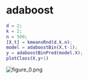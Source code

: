 # adaboost
```matlab
d = 2;
k = 2;
n = 500;
[X,t] = kmeansRnd(d,k,n);
model = adaboostBin(X,t-1);
y = adaboostBinPred(model,X);
plotClass(X,y+1)
```

![figure_0.png](C:/Users/minoue/github/PRMLT/demoWithResults/ch14/adaboostBin_demo_images/figure_0.png)

